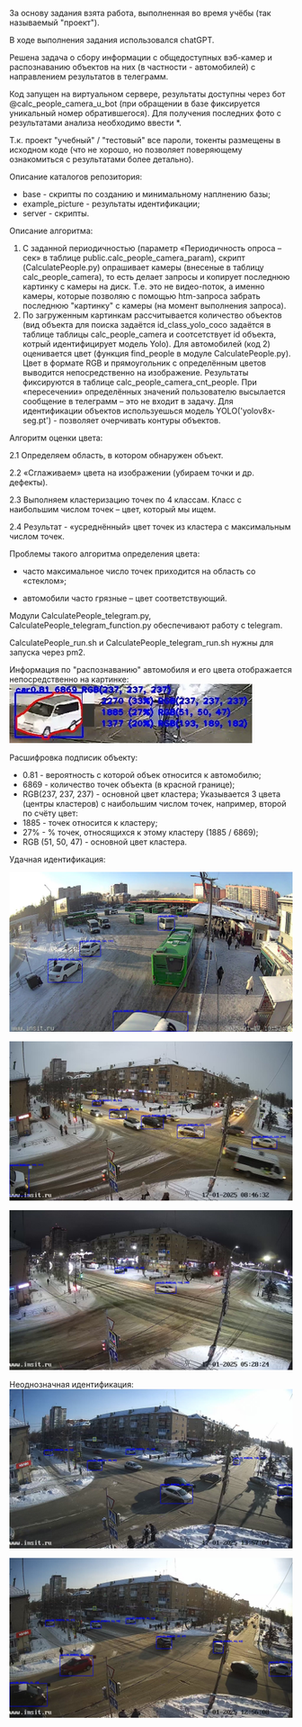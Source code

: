 За основу задания взята работа, выполненная во время учёбы (так называемый "проект").

В ходе выполнения задания использовался chatGPT.

Решена задача о сбору информации с общедоступных вэб-камер и распознаванию объектов на них (в частности - автомобилей) с направлением результатов в телеграмм.

Код запущен на виртуальном сервере, результаты доступны через бот @calc_people_camera_u_bot (при обращении в базе фиксируется уникальный номер обратившегося). Для получения последних фото с результатами анализа необходимо ввести *.

Т.к. проект "учебный" / "тестовый" все пароли, токенты размещены в исходном коде (что не хорошо, но позволяет поверяющему ознакомиться с результатами более детально).

Описание каталогов репозитория:
- base - скрипты по созданию и минимальному наплнению базы;
- example_picture - результаты идентификации;
- server - скрипты.


Описание алгоритма:
1.	С заданной периодичностью (параметр «Периодичность опроса – сек» в таблице public.calc_people_camera_param), скрипт (CalculatePeople.py) опрашивает камеры (внесеные в таблицу calc_people_camera), то есть делает запросы и копирует последнюю картинку с камеры на диск. Т.е. это не видео-поток, а именно камеры, которые позволяю с помощью htm-запроса забрать последнюю "картинку" с камеры (на момент выполнения запроса).
2.	По загруженным картинкам рассчитывается количество объектов (вид объекта для поиска задаётся id_class_yolo_coco задаётся в таблице таблицы calc_people_camera и соотсетствует id объекта, котрый идентифицирует модель Yolo). Для автомобилей (код 2) оценивается цвет (функция find_people в модуле CalculatePeople.py). Цвет в формате RGB и прямоугольник с определённым цветов выводится непосредственно на изображение.
Результаты фиксируются в таблице calc_people_camera_cnt_people. При «пересечении» определённых значений пользователю высылается сообщение в телеграмм – это не входит в задачу.
Для идентификации объектов используешься модель YOLO('yolov8x-seg.pt') - позволяет очерчивать контуры объектов.

Алгоритм оценки цвета:

2.1	Определяем область, в котором обнаружен объект.

2.2	«Сглаживаем» цвета на изображении (убираем точки и др. дефекты).

2.3	Выполняем кластеризацию точек по 4 классам. Класс с наибольшим числом точек – цвет, который мы ищем.

2.4	Результат - «усреднённый» цвет точек из кластера с максимальным числом точек.

Проблемы такого алгоритма определения цвета:

- часто максимальное число точек приходится на область со «стеклом»;
  
- автомобили часто грязные – цвет соответствующий.
 
Модули CalculatePeople_telegram.py, CalculatePeople_telegram_function.py обеспечивают работу с telegram. 

CalculatePeople_run.sh и CalculatePeople_telegram_run.sh нужны для запуска через pm2.

Информация по "распознаванию" автомобиля и его цвета отображается непосредственно на картинке:
![Скрин]( example_picture/opisanie_1.jpg)

Расшифровка подписик объекту:
- 0.81 - вероятность с которой объек относится к автомобилю;
- 6869 - количество точек объекта (в красной границе);
- RGB(237, 237, 237) - основной цвет кластера;
Указывается 3 цвета (центры кластеров) с наибольшим числом точек, например, второй по счёту цвет:
- 1885 - точек относится к кластеру;
- 27% - % точек, относящихся к этому кластеру (1885 / 6869);
- RGB (51, 50, 47) - основной цвет кластера.


Удачная идентификация:

![Скрин]( example_picture/good_1.jpg)

![Скрин]( example_picture/good_2.jpg)

![Скрин]( example_picture/good_3.jpg)


Неоднозначная идентификация:
![На светлой машине стекло – основной цвет]( example_picture/neodn_1.jpg)

![Стекло –основной цвет]( example_picture/neodn_2.jpg)
